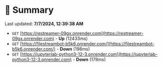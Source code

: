 # 📖 Summary
Last updated: **7/7/2024, 12:39:38 AM**

- `GET` [https://restreamer-09gx.onrender.com](https://restreamer-09gx.onrender.com) - **Up** (12433ms)
- `GET` [https://filestreambot-b5k6.onrender.com/](https://filestreambot-b5k6.onrender.com/) - **Down** (198ms)
- `GET` [https://jupyterlab-python3-12-3.onrender.com](https://jupyterlab-python3-12-3.onrender.com) - **Down** (178ms)
